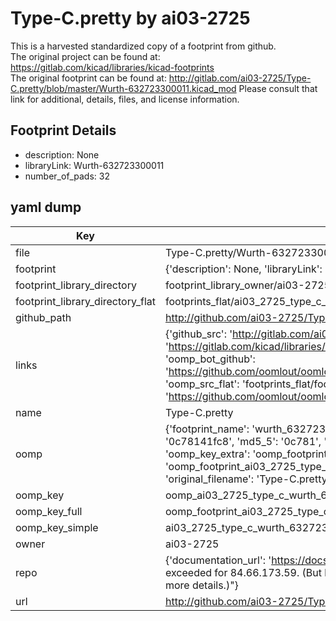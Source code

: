 # Type-C.pretty by ai03-2725  
This is a harvested standardized copy of a footprint from github.  
The original project can be found at:  
https://gitlab.com/kicad/libraries/kicad-footprints  
The original footprint can be found at:
http://gitlab.com/ai03-2725/Type-C.pretty/blob/master/Wurth-632723300011.kicad_mod
Please consult that link for additional, details, files, and license information.  
## Footprint Details
* description: None  
* libraryLink: Wurth-632723300011  
* number_of_pads: 32  
## yaml dump  
| Key | Value |  
| --- | --- |  
| file | Type-C.pretty/Wurth-632723300011.kicad_mod |  
| footprint | {'description': None, 'libraryLink': 'Wurth-632723300011', 'number_of_pads': 32} |  
| footprint_library_directory | footprint_library_owner/ai03-2725_Type-C.pretty |  
| footprint_library_directory_flat | footprints_flat/ai03_2725_type_c_wurth_632723300011/working |  
| github_path | http://github.com/ai03-2725/Type-C.pretty/blob/master/Wurth-632723300011.kicad_mod |  
| links | {'github_src': 'http://gitlab.com/ai03-2725/Type-C.pretty/blob/master/Wurth-632723300011.kicad_mod', 'github_src_repo': 'https://gitlab.com/kicad/libraries/kicad-footprints', 'oomp_bot': 'footprints/ai03_2725_type_c_wurth_632723300011/working', 'oomp_bot_github': 'https://github.com/oomlout/oomlout_oomp_footprint_bot/tree/main/footprints/ai03_2725_type_c_wurth_632723300011/working', 'oomp_src_flat': 'footprints_flat/footprints_flat/ai03_2725_type_c_wurth_632723300011/working', 'oomp_src_flat_github': 'https://github.com/oomlout/oomlout_oomp_footprint_src/tree/main/footprints_flat/ai03_2725_type_c_wurth_632723300011/working'} |  
| name | Type-C.pretty |  
| oomp | {'footprint_name': 'wurth_632723300011', 'library_name': 'type_c', 'md5': '0c78141fc8c65709dbab62ae4d18cf5b', 'md5_10': '0c78141fc8', 'md5_5': '0c781', 'md5_6': '0c7814', 'oomp_key': 'oomp_ai03_2725_type_c_wurth_632723300011', 'oomp_key_extra': 'oomp_footprint_ai03_2725_type_c_wurth_632723300011', 'oomp_key_full': 'oomp_footprint_ai03_2725_type_c_wurth_632723300011_0c7814', 'oomp_key_simple': 'ai03_2725_type_c_wurth_632723300011', 'original_filename': 'Type-C.pretty/Wurth-632723300011.kicad_mod', 'owner_name': 'ai03_2725'} |  
| oomp_key | oomp_ai03_2725_type_c_wurth_632723300011 |  
| oomp_key_full | oomp_footprint_ai03_2725_type_c_wurth_632723300011 |  
| oomp_key_simple | ai03_2725_type_c_wurth_632723300011 |  
| owner | ai03-2725 |  
| repo | {'documentation_url': 'https://docs.github.com/rest/overview/resources-in-the-rest-api#rate-limiting', 'message': "API rate limit exceeded for 84.66.173.59. (But here's the good news: Authenticated requests get a higher rate limit. Check out the documentation for more details.)"} |  
| url | http://github.com/ai03-2725/Type-C.pretty |  

